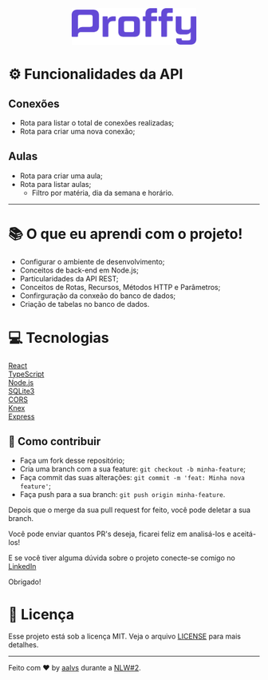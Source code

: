 <div align='center'>
<img src=".github/proffy.png" width='250'>
</div>

# ⚙ Funcionalidades da API

## Conexões 

- Rota para listar o total de conexões realizadas;
- Rota para criar uma nova conexão;

## Aulas

- Rota para criar uma aula;
- Rota para listar aulas;
    - Filtro por matéria, dia da semana e horário.

---

# 📚 O que eu aprendi com o projeto!

- Configurar o ambiente de desenvolvimento;
- Conceitos de back-end em Node.js;
- Particularidades da API REST;
- Conceitos de Rotas, Recursos, Métodos HTTP e Parâmetros;
- Confirguração da conxeão do banco de dados;
- Criação de tabelas no banco de dados.


# 💻 Tecnologias

<a href='https://pt-br.reactjs.org/'>React</a>
<br/>
<a href='https://www.typescriptlang.org/'>TypeScript</a>
<br/>
<a href='https://nodejs.org/en/download/'>Node.js</a>
<br/>
<a href='https://www.sqlite.org/version3.html'>SQLite3</a>
<br/>
<a href='https://developer.mozilla.org/pt-BR/docs/Web/HTTP/Controle_Acesso_CORS'>CORS</a>
<br/>
<a href='http://knexjs.org/'>Knex</a>
<br/>
<a href='https://developer.mozilla.org/pt-BR/docs/Learn/Server-side/Express_Nodejs/Introdu%C3%A7%C3%A3o'>Express</a>
<br/>

## 🤔 Como contribuir

- Faça um fork desse repositório;
- Cria uma branch com a sua feature: `git checkout -b minha-feature`;
- Faça commit das suas alterações: `git commit -m 'feat: Minha nova feature'`;
- Faça push para a sua branch: `git push origin minha-feature`.

Depois que o merge da sua pull request for feito, você pode deletar a sua branch.

Você pode enviar quantos PR's deseja, ficarei feliz em analisá-los e aceitá-los! 

E se você tiver alguma dúvida sobre o projeto conecte-se comigo no [LinkedIn](https://www.linkedin.com/in/aalvs/)

Obrigado!


# 📝 Licença

Esse projeto está sob a licença MIT. Veja o arquivo [LICENSE](LICENSE.md) para mais detalhes.

---

Feito com ♥ by [aalvs](https://app.rocketseat.com.br/me/aalvs) durante a [NLW#2](https://nextlevelweek.com/).
